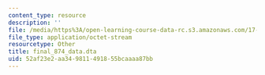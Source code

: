 ```yaml
---
content_type: resource
description: ''
file: /media/https%3A/open-learning-course-data-rc.s3.amazonaws.com/17-874-quantitative-research-methods-multivariate-spring-2004/52af23e2aa349811491855bcaaaa87bb_final_874_data.dta
file_type: application/octet-stream
resourcetype: Other
title: final_874_data.dta
uid: 52af23e2-aa34-9811-4918-55bcaaaa87bb
---
```

